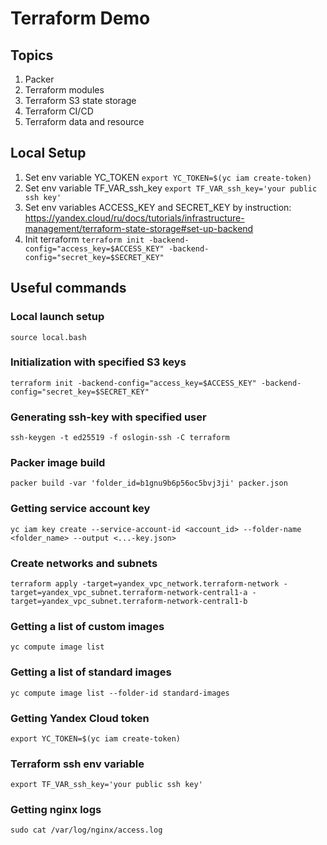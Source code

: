 # Terraform Demo

## Topics
1. Packer
2. Terraform modules
3. Terraform S3 state storage
4. Terraform CI/CD
5. Terraform data and resource

## Local Setup
1. Set env variable YC_TOKEN ```export YC_TOKEN=$(yc iam create-token)```
2. Set env variable TF_VAR_ssh_key ```export TF_VAR_ssh_key='your public ssh key'```
3. Set env variables ACCESS_KEY and SECRET_KEY by instruction: https://yandex.cloud/ru/docs/tutorials/infrastructure-management/terraform-state-storage#set-up-backend
4. Init terraform ```terraform init -backend-config="access_key=$ACCESS_KEY" -backend-config="secret_key=$SECRET_KEY"```

## Useful commands
### Local launch setup
```source local.bash```

### Initialization with specified S3 keys
```terraform init -backend-config="access_key=$ACCESS_KEY" -backend-config="secret_key=$SECRET_KEY"```

### Generating ssh-key with specified user
```ssh-keygen -t ed25519 -f oslogin-ssh -C terraform```

### Packer image build
```packer build -var 'folder_id=b1gnu9b6p56oc5bvj3ji' packer.json```

### Getting service account key
```yc iam key create --service-account-id <account_id> --folder-name <folder_name> --output <...-key.json>```

### Create networks and subnets
```terraform apply -target=yandex_vpc_network.terraform-network -target=yandex_vpc_subnet.terraform-network-central1-a -target=yandex_vpc_subnet.terraform-network-central1-b```

### Getting a list of custom images
```yc compute image list```

### Getting a list of standard images
```yc compute image list --folder-id standard-images```

### Getting Yandex Cloud token
```export YC_TOKEN=$(yc iam create-token)```

### Terraform ssh env variable
```export TF_VAR_ssh_key='your public ssh key'```

### Getting nginx logs
```sudo cat /var/log/nginx/access.log```
